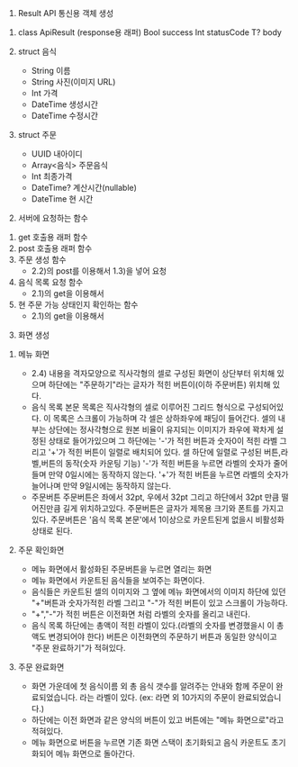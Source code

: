 1. Result API 통신용 객체 생성

1) class ApiResult<T> (response용 래퍼)
   Bool success
   Int statusCode
   T? body

2) struct 음식

   - String 이름
   - String 사진(이미지 URL)
   - Int 가격
   - DateTime 생성시간
   - DateTime 수정시간

3) struct 주문

   - UUID 내아이디
   - Array<음식> 주문음식
   - Int 최종가격
   - DateTime? 계산시간(nullable)
   - DateTime 현 시간

2. 서버에 요청하는 함수

1) get 호출용 래퍼 함수
2) post 호출용 래퍼 함수
3) 주문 생성 함수
   - 2.2)의 post를 이용해서 1.3)을 넣어 요청
4) 음식 목록 요청 함수
   - 2.1)의 get을 이용해서
5) 현 주문 가능 상태인지 확인하는 함수
   - 2.1)의 get을 이용해서

3. 화면 생성

1) 메뉴 화면

   - 2.4) 내용을 격자모양으로 직사각형의 셀로 구성된 화면이 상단부터 위치해 있으며 하단에는 "주문하기"라는 글자가 적힌 버튼이(이하 주문버튼) 위치해 있다.
   - 음식 목록 본문
     목록은 직사각형의 셀로 이루어진 그리드 형식으로 구성되어있다. 이 목록은 스크롤이 가능하며 각 셀은 상하좌우에 패딩이 들어간다.
     셀의 내부는 상단에는 정사각형으로 원본 비율이 유지되는 이미지가 좌우에 꽉차게 설정된 상태로 들어가있으며 그 하단에는 '-'가 적힌 버튼과 숫자0이 적힌 라벨 그리고 '+'가 적힌 버튼이 일렬로 배치되어 있다.
     셀 하단에 일렬로 구성된 버튼,라벨,버튼의 동작(숫자 카운팅 기능)
     '-'가 적힌 버튼을 누르면 라벨의 숫자가 줄어들며 만약 0일시에는 동작하지 않는다.
     '+'가 적힌 버튼을 누르면 라벨의 숫자가 늘어나며 만약 9일시에는 동작하지 않는다.
   - 주문버튼
     주문버튼은 좌에서 32pt, 우에서 32pt 그리고 하단에서 32pt 만큼 떨어진만큼 길게 위치하고있다.
     주문버튼은 글자가 제목용 크기와 폰트를 가지고있다.
     주문버튼은 '음식 목록 본문'에서 1이상으로 카운트된게 없을시 비활성화 상태로 된다.

2) 주문 확인화면
   - 메뉴 화면에서 활성화된 주문버튼을 누르면 열리는 화면
   - 메뉴 화면에서 카운트된 음식들을 보여주는 화면이다.
   - 음식들은 카운트된 셀의 이미지와 그 옆에 메뉴 화면에서의 이미지 하단에 있던 "+"버튼과 숫자가적힌 라벨 그리고 "-"가 적힌 버튼이 있고 스크롤이 가능하다.
   - "+","-"가 적힌 버튼은 이전화면 처럼 라벨의 숫자를 올리고 내린다.
   - 음식 목록 하단에는 총액이 적힌 라벨이 있다.(라벨의 숫자를 변경했을시 이 총액도 변경되어야 한다)
     버튼은 이전화면의 주문하기 버튼과 동일한 양식이고 "주문 완료하기"가 적혀있다.
3) 주문 완료화면
   - 화면 가운데에 첫 음식이름 외 총 음식 갯수를 알려주는 안내와 함께 주문이 완료되었습니다. 라는 라벨이 있다. (ex: 라면 외 10가지의 주문이 완료되었습니다.)
   - 하단에는 이전 화면과 같은 양식의 버튼이 있고 버튼에는 "메뉴 화면으로"라고 적혀있다.
   - 메뉴 화면으로 버튼을 누르면 기존 화면 스택이 초기화되고 음식 카운트도 초기화되어 메뉴 화면으로 돌아간다.
